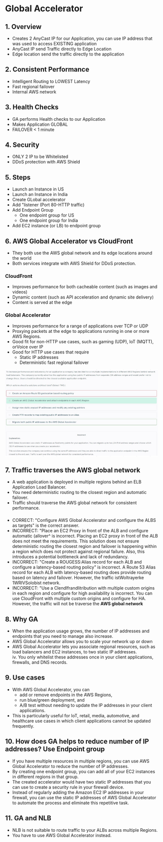 # Global Accelerator
## 1. Overview		
- Creates 2 AnyCast IP for our Application, you can use IP address that was used to access EXISTING application		
- AnyCast IP send Traffic directly to Edge Location		
- Edge location send the traffic directly to the application		
## 2. Consistent Performance		
- Intelligent Routing to LOWEST Latency		
- Fast regional failover		
- Internal AWS network		
## 3. Health Checks		
- GA performs Health checks to our Application		
- Makes Application GLOBAL		
- FAILOVER < 1 minute		
## 4. Security		
- ONLY 2 IP to be Whitelisted		
- DDoS protection with AWS Shield		
## 5. Steps
- Launch an Instance in US
- Launch an Instance in India 
- Create GLobal accelerator
- Add "listener (Port 80-HTTP traffic) 
- Add Endpoint Group 
  - One endpoint group for US 
  - One endpoint group for India 
- Add EC2 instance (or LB) to endpoint group 

## 6. AWS Global Accelerator vs CloudFront 
- They both use the AWS global network and its edge locations around the world
- Both services integrate with AWS Shield for DDoS protection. 
### CloudFront
- Improves performance for both cacheable content (such as images and videos)
- Dynamic content (such as API acceleration and dynamic site delivery)
- Content is served at the edge 
### Global Accelerator
- Improves performance for a range of applications over TCP or UDP
- Proxying packets at the edge to applications running in one or more AWS Regions.
- Good fit for non-HTTP use cases, such as gaming (UDP), loT (MQTT), orVoice over IP
- Good for HTTP use cases that require 
  - Static IP addresses
  - Deterministic fast regional failover 
<img src="images/4.png" width=500>

## 7. Traffic traverses the AWS global network
- A web application is deployed in multiple regions behind an ELB Application Load Balancer. 
- You need deterministic routing to the closest region and automatic failover. 
- Traffic should traverse the AWS global network for consistent performance.										
### 
- CORRECT: "Configure AWS Global Accelerator and configure the ALBS as targets" is the correct answer. 
- INCORRECT: "Place an EC2 Proxy in front of the ALB and configure automatic (allover^ is incorrect. Placing an EC2 proxy in front of the ALB does not meet the requirements. This solution does not ensure deterministic routing the closest region and failover is happening within a region which does not protect against regional failure. Also, this introduces a potential bottleneck and lack of redundancy. 
- INCORRECT: "Create a ROUGESS:Alias record for each ALB and configure a latency-based routing policy" is incorrect. A Route 53 Alias record for each ALB with latency-based routing does provide routing based on latency and failover. However, the traffic istWoltrayerke 1WRIVSolobist network. 
- INCORRECT: "Use a Clendlfrandlitribution with multiple custom origins in each region and configure for high availability is incorrect. You can use  CloudFront with multiple custom origins and configure for HA. However, the traffic will not be traverse the **AWS global network**
## 8. Why GA
- When the application usage grows, the number of IP addresses and endpoints that you need to manage also increase.											
- AWS Global Accelerator allows you to scale your network up or down											
- AWS Global Accelerator lets you associate regional resources, such as load balancers and EC2 instances, to two static IP addresses. 											
iv. You only whitelist these addresses once in your client applications, firewalls, and DNS records.																						
## 9. Use cases											
- With AWS Global Accelerator, you can 
  - add or remove endpoints in the AWS Regions, 
  - run blue/green deployment, and 
  - A/B test without needing to update the IP addresses in your client applications.										
- This is particularly useful for IoT, retail, media, automotive, and healthcare use cases in which client applications cannot be updated frequently.																
## 10. How does GA helps to reduce number of IP addresses? Use Endpoint group											
- If you have multiple resources in multiple regions, you can use AWS Global Accelerator to reduce the number of IP addresses. 											
- By creating one endpoint group, you can add all of your EC2 instances in different regions in that group.											
- The created accelerator would have two static IP addresses that you can use to create a security rule in your firewall device.											
- Instead of regularly adding the Amazon EC2 IP addresses in your firewall, you can use the static IP addresses of AWS Global Accelerator to automate the process and eliminate this repetitive task.											
											
## 11. GA and NLB											
- NLB is not suitable to route traffic to your ALBs across multiple Regions. 
- You have to use AWS Global Accelerator instead.
